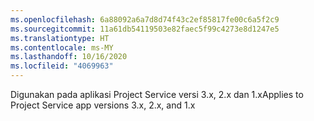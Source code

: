 ```yaml
---
ms.openlocfilehash: 6a88092a6a7d8d74f43c2ef85817fe00c6a5f2c9
ms.sourcegitcommit: 11a61db54119503e82faec5f99c4273e8d1247e5
ms.translationtype: HT
ms.contentlocale: ms-MY
ms.lasthandoff: 10/16/2020
ms.locfileid: "4069963"
---
```

<span data-ttu-id="9cc23-101">Digunakan pada aplikasi Project Service versi 3.x, 2.x dan 1.x</span><span class="sxs-lookup"><span data-stu-id="9cc23-101">Applies to Project Service app versions 3.x, 2.x, and 1.x</span></span>
